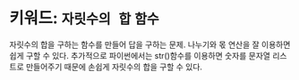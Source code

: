 # 키워드: `자릿수의 합` `함수`
자릿수의 합을 구하는 함수를 만들어 답을 구하는 문제. 나누기와 몫 연산을 잘 이용하면 쉽게 구할 수 있다. 추가적으로 파이썬에서는 str()함수를 이용하면 숫자를 문자열 리스트로 만들어주기 때문에 손쉽게 자릿수의 합을 구할 수 있다.
